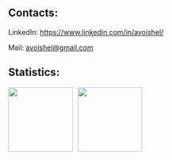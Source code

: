 ## Contacts:
 
LinkedIn: https://www.linkedin.com/in/avoishel/

Mail: avoishel@gmail.com

## Statistics:
<div>
  <a href="https://github-readme-stats.vercel.app/api?username=SmallGreenMan&hide=contribs&show_icons=true&theme=react">
    <img  align="left" height="130" style="margin-right: 10px" src="https://github-readme-stats.vercel.app/api?username=SmallGreenMan&hide=contribs&show_icons=true&theme=react" />
  </a>
  <a href="https://github-readme-stats.vercel.app/api/top-langs/?username=SmallGreenMan&layout=compact&theme=react">
    <img align="left" height="130" src="https://github-readme-stats.vercel.app/api/top-langs/?username=SmallGreenMan&layout=compact&theme=react" />
  </a>
</div>

<!--
**SmallGreenMan/SmallGreenMan** is a ✨ _special_ ✨ repository because its `README.md` (this file) appears on your GitHub profile.

Here are some ideas to get you started:

- 🔭 I’m currently working on ...
- 🌱 I’m currently learning ...
- 👯 I’m looking to collaborate on ...
- 🤔 I’m looking for help with ...
- 💬 Ask me about ...
- 📫 How to reach me: ...
- 😄 Pronouns: ...
- ⚡ Fun fact: ...
-->
